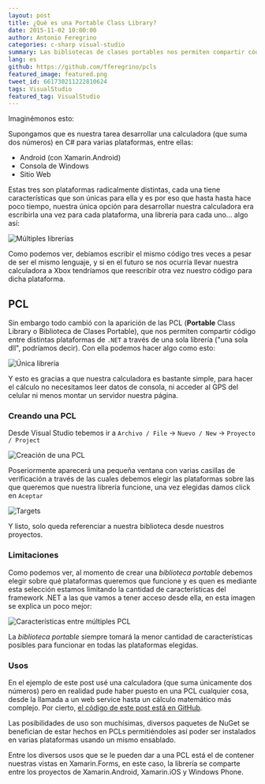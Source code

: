 ```yaml
---
layout: post
title: ¿Qué es una Portable Class Library?
date: 2015-11-02 10:00:00
author: Antonio Feregrino
categories: c-sharp visual-studio
summary: Las bibliotecas de clases portables nos permiten compartir código entre distintas plataformas de .NET
lang: es
github: https://github.com/fferegrino/pcls
featured_image: featured.png
tweet_id: 661730211222810624
tags: VisualStudio
featured_tag: VisualStudio
---
```


Imaginémonos esto:  

Supongamos que es nuestra tarea desarrollar una calculadora (que suma dos números) en C# para varias plataformas, entre ellas:
  
- Android (con Xamarin.Android) 
- Consola de Windows  
- Sitio Web  

Estas tres son plataformas radicalmente distintas, cada una tiene características que son únicas para ella y es por eso que hasta hasta hace poco tiempo, nuestra única opción para desarrollar nuestra calculadora era escribirla una vez para cada plataforma, una librería para cada uno... algo así:  

<img src="https://thatcsharpguy.github.io/postimages/que-son-portable-class-library/multiplelibs.png" title="Múltiples librerías" />
  
Como podemos ver, debíamos escribir el mismo código tres veces a pesar de ser el mismo lenguaje, y si en el futuro se nos ocurría llevar nuestra calculadora a Xbox tendríamos que reescribir otra vez nuestro código para dicha plataforma.  
  
## PCL  
Sin embargo todo cambió con la aparición de las PCL (**Portable** Class Library o Biblioteca de Clases Portable), que nos permiten compartir código entre distintas plataformas de `.NET` a través de una sola librería ("una sola dll", podríamos decir). Con ella podemos hacer algo como esto:

<img src="https://thatcsharpguy.github.io/postimages/que-son-portable-class-library/singlelib.png" title="Única librería" />

Y esto es gracias a que nuestra calculadora es bastante simple, para hacer el cálculo no necesitamos leer datos de consola, ni acceder al GPS del celular ni menos montar un servidor nuestra página.  

### Creando una PCL  
Desde Visual Studio tebemos ir a `Archivo / File` &#8594; `Nuevo / New` &#8594; `Proyecto / Project`

<img src="https://thatcsharpguy.github.io/postimages/que-son-portable-class-library/pclcreation.jpg" title="Creación de una PCL" />

Poseriormente aparecerá una pequeña ventana con varias casillas de verificación a través de las cuales debemos elegir las plataformas sobre las que queremos que nuestra librería funcione, una vez elegidas damos click en <code class="button">Aceptar</code> 

<img src="https://thatcsharpguy.github.io/postimages/que-son-portable-class-library/targetpcl.jpg" title="Targets" />

Y listo, solo queda referenciar a nuestra biblioteca desde nuestros proyectos. 


### Limitaciones  
Como podemos ver, al momento de crear una *biblioteca portable* debemos elegir sobre qué plataformas queremos que funcione y es quen es mediante esta selección estamos limitando la cantidad de características del framework .NET a las que vamos a tener acceso desde ella, en esta imagen se explica un poco mejor:

<img src="https://thatcsharpguy.github.io/postimages/que-son-portable-class-library/caracteristicas.png" title="Características entre múltiples PCL" />
  
La *biblioteca portable* siempre tomará la menor cantidad de características posibles para funcionar en todas las plataformas elegidas.

### Usos  
En el ejemplo de este post usé una calculadora (que suma únicamente dos números) pero en realidad pude haber puesto en una PCL cualquier cosa, desde la llamada a un web service hasta un cálculo matemático más complejo. Por cierto, <a href="https://github.com/fferegrino/pcls" target="_blank">el código de este post está en GitHub</a>.

Las posibilidades de uso son muchísimas, diversos paquetes de NuGet se benefician de estar hechos en PCLs permitiéndoles así poder ser instalados en varias plataformas usando un mismo ensablado.  

Entre los diversos usos que se le pueden dar a una PCL está el de contener nuestras vistas en Xamarin.Forms, en este caso, la librería se comparte entre los proyectos de Xamarin.Android, Xamarin.iOS y Windows Phone.